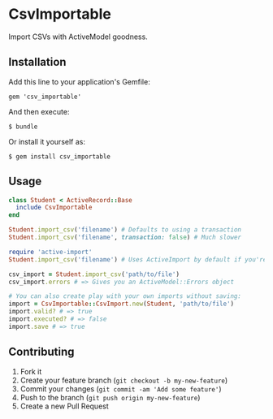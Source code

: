 # CsvImportable

Import CSVs with ActiveModel goodness.

## Installation

Add this line to your application's Gemfile:

    gem 'csv_importable'

And then execute:

    $ bundle

Or install it yourself as:

    $ gem install csv_importable

## Usage

```ruby
class Student < ActiveRecord::Base
  include CsvImportable
end

Student.import_csv('filename') # Defaults to using a transaction
Student.import_csv('filename', transaction: false) # Much slower

require 'active-import'
Student.import_csv('filename') # Uses ActiveImport by default if you're using it

csv_import = Student.import_csv('path/to/file')
csv_import.errors # => Gives you an ActiveModel::Errors object

# You can also create play with your own imports without saving:
import = CsvImportable::CsvImport.new(Student, 'path/to/file')
import.valid? # => true
import.executed? # => false
import.save # => true

```

## Contributing

1. Fork it
2. Create your feature branch (`git checkout -b my-new-feature`)
3. Commit your changes (`git commit -am 'Add some feature'`)
4. Push to the branch (`git push origin my-new-feature`)
5. Create a new Pull Request
